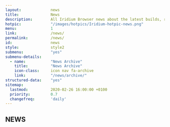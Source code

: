 ```yaml
---	
layout:				news
title: 				News
description: 		All Iridium Browser news about the latest builds, releases, bug fixes and much more.
hotpic: 			"/images/hotpics/Iridium-hotpic-news.png"
menu:				1
link:				/news/
permalink:			/news/
id:					news
style:				style2
submenu:			"yes"
submenu-details:
  - name:			"News Archive"
    title:			"News Archive"
    icon-class:		icon nav fa-archive
    link:			"/news/archive/"
structured-data:	"yes"
sitemap:
  lastmod:			2020-02-26 16:00:00 +0100
  priority:			0.7
  changefreq:		'daily'
---
```

## NEWS #